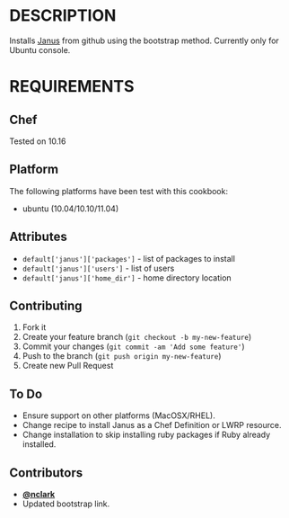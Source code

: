 # DESCRIPTION

Installs [Janus](https://github.com/carlhuda/janus) from github using the bootstrap method. Currently only for Ubuntu console.

# REQUIREMENTS

## Chef

Tested on 10.16

## Platform

The following platforms have been test with this cookbook:

* ubuntu (10.04/10.10/11.04) 

## Attributes

- `default['janus']['packages']` - list of packages to install
- `default['janus']['users']`    - list of users
- `default['janus']['home_dir']` - home directory location

## Contributing

1. Fork it
2. Create your feature branch (`git checkout -b my-new-feature`)
3. Commit your changes (`git commit -am 'Add some feature'`)
4. Push to the branch (`git push origin my-new-feature`)
5. Create new Pull Request

## To Do

* Ensure support on other platforms (MacOSX/RHEL).
* Change recipe to install Janus as a Chef Definition or LWRP resource.
* Change installation to skip installing ruby packages if Ruby already
  installed.

## Contributors

* **[@nclark](https://github.com/nclark)**
* Updated bootstrap link.

